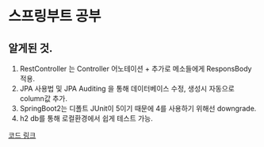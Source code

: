 # 스프링부트 공부

## 알게된 것.
1. RestController 는 Controller 어노테이션 + 추가로 메소들에게 ResponsBody 적용.
2. JPA 사용법 및 JPA Auditing 을 통해 데이터베이스 수정, 생성시 자동으로 column값 추가.
3. SpringBoot2는 디폴트 JUnit이 5이기 때문에 4를 사용하기 위해선 downgrade.
4. h2 db를 통해 로컬환경에서 쉽게 테스트 가능.

[코드 링크](https://github.com/youngpark17/spring-webservice/commit/d7ba5578a581268ae9746f935b89d632f517e377)